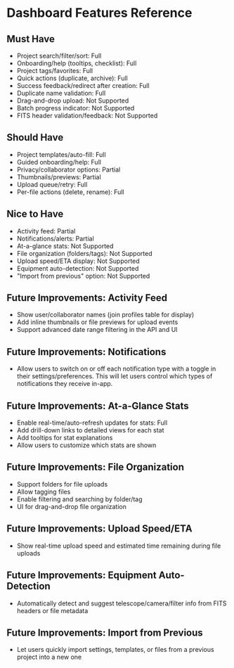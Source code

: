 # Dashboard Features Reference

## Must Have
- Project search/filter/sort: Full
- Onboarding/help (tooltips, checklist): Full
- Project tags/favorites: Full
- Quick actions (duplicate, archive): Full
- Success feedback/redirect after creation: Full
- Duplicate name validation: Full
- Drag-and-drop upload: Not Supported
- Batch progress indicator: Not Supported
- FITS header validation/feedback: Not Supported

## Should Have
- Project templates/auto-fill: Full
- Guided onboarding/help: Full
- Privacy/collaborator options: Partial
- Thumbnails/previews: Partial
- Upload queue/retry: Full
- Per-file actions (delete, rename): Full

## Nice to Have
- Activity feed: Partial
- Notifications/alerts: Partial
- At-a-glance stats: Not Supported
- File organization (folders/tags): Not Supported
- Upload speed/ETA display: Not Supported
- Equipment auto-detection: Not Supported
- "Import from previous" option: Not Supported

## Future Improvements: Activity Feed

- Show user/collaborator names (join profiles table for display)
- Add inline thumbnails or file previews for upload events
- Support advanced date range filtering in the API and UI 

## Future Improvements: Notifications

- Allow users to switch on or off each notification type with a toggle in their settings/preferences. This will let users control which types of notifications they receive in-app. 

<!-- Note: User notification toggles are in the backlog --> 

## Future Improvements: At-a-Glance Stats

- Enable real-time/auto-refresh updates for stats: Full
- Add drill-down links to detailed views for each stat
- Add tooltips for stat explanations
- Allow users to customize which stats are shown 

## Future Improvements: File Organization

- Support folders for file uploads
- Allow tagging files
- Enable filtering and searching by folder/tag
- UI for drag-and-drop file organization

## Future Improvements: Upload Speed/ETA

- Show real-time upload speed and estimated time remaining during file uploads

## Future Improvements: Equipment Auto-Detection

- Automatically detect and suggest telescope/camera/filter info from FITS headers or file metadata

## Future Improvements: Import from Previous

- Let users quickly import settings, templates, or files from a previous project into a new one 